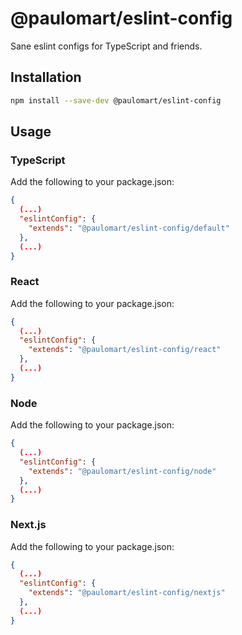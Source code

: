# @paulomart/eslint-config

Sane eslint configs for TypeScript and friends.

## Installation

```bash
npm install --save-dev @paulomart/eslint-config
```

## Usage

### TypeScript

Add the following to your package.json:

```json
{
  (...)
  "eslintConfig": {
    "extends": "@paulomart/eslint-config/default"
  },
  (...)
}
```

### React

Add the following to your package.json:

```json
{
  (...)
  "eslintConfig": {
    "extends": "@paulomart/eslint-config/react"
  },
  (...)
}
```

### Node

Add the following to your package.json:

```json
{
  (...)
  "eslintConfig": {
    "extends": "@paulomart/eslint-config/node"
  },
  (...)
}
```

### Next.js

Add the following to your package.json:

```json
{
  (...)
  "eslintConfig": {
    "extends": "@paulomart/eslint-config/nextjs"
  },
  (...)
}
```
